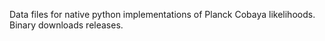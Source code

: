 Data files for native python implementations of Planck Cobaya likelihoods. Binary downloads releases.
